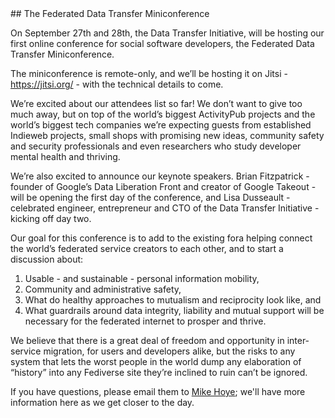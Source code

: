 <div class="section" markdown="1">
## The Federated Data Transfer Miniconference 
<div class="mustache">
</div>

On September 27th and 28th, the Data Transfer Initiative, will be hosting our first online conference for social software developers, the Federated Data Transfer Miniconference.  

The miniconference is remote-only, and we’ll be hosting it on Jitsi - https://jitsi.org/ - with the technical details to come. 

We’re excited about our attendees list so far! We don’t want to give too much away, but on top of the world’s biggest ActivityPub projects and the world’s biggest tech companies we’re expecting guests from established Indieweb projects, small shops with promising new ideas, community safety and security professionals and even researchers who study developer mental health and thriving.

We’re also excited to announce our keynote speakers. Brian Fitzpatrick - founder of Google’s Data Liberation Front and creator of Google Takeout - will be opening the first day of the conference, and Lisa Dusseault - celebrated engineer, entrepreneur and CTO of the Data Transfer Initiative - kicking off day two. 

Our goal for this conference is to add to the existing fora helping connect the world’s federated service creators to each other, and to start a discussion about:

<ol>
<li>Usable - and sustainable - personal information mobility,
<li>Community and administrative safety,
<li>What do healthy approaches to mutualism and reciprocity look like, and
<li>What guardrails around data integrity, liability and mutual support will be necessary for the federated internet to prosper and thrive.
</ol>

We believe that there is a great deal of freedom and opportunity in inter-service migration, for users and developers alike, but the risks to any system that lets the worst people in the world dump any elaboration of “history” into any Fediverse site they’re inclined to ruin can’t be ignored.

If you have questions, please email them to <a href="mailto:mhoye@dtinit.org">Mike Hoye</a>; we'll have more information here as we get closer to the day.
</div>

